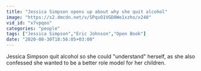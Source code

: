 ```yaml
---
title: "Jessica Simpson opens up about why she quit alcohol"
image: "https://s2.dmcdn.net/v/SPqvO1VGD0We1xzho/x240"
vid_id: "x7vpqoo"
categories: "people"
tags: ["Jessica Simpson","Eric Johnson","Open Book"]
date: "2020-08-30T18:56:05+03:00"
---
```

Jessica Simpson quit alcohol so she could &quot;understand&quot; herself, as she also confessed she wanted to be a better role model for her children.
